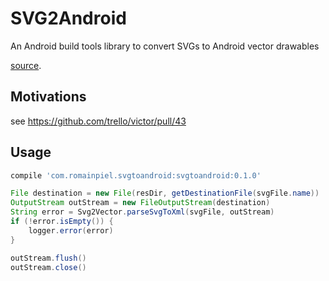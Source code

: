 # SVG2Android

An Android build tools library to convert SVGs to Android vector drawables

[source](https://android.googlesource.com/platform/tools/base/+/master/sdk-common/src/main/java/com/android/ide/common/vectordrawable).

## Motivations
see https://github.com/trello/victor/pull/43

## Usage

```gradle
compile 'com.romainpiel.svgtoandroid:svgtoandroid:0.1.0'
```

```java
File destination = new File(resDir, getDestinationFile(svgFile.name))
OutputStream outStream = new FileOutputStream(destination)
String error = Svg2Vector.parseSvgToXml(svgFile, outStream)
if (!error.isEmpty()) {
    logger.error(error)
}

outStream.flush()
outStream.close()
```
